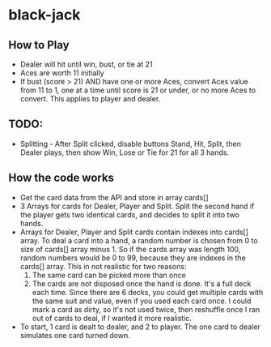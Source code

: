 # black-jack

## How to Play

- Dealer will hit until win, bust, or tie at 21
- Aces are worth 11 initially
- If bust (score > 21) AND have one or more Aces,
  convert Aces value from 11 to 1,
  one at a time until score is 21 or under,
  or no more Aces to convert.
  This applies to player and dealer.

## TODO:

- Splitting - After Split clicked, disable buttons Stand, Hit, Split,
  then Dealer plays, then show Win, Lose or Tie for 21 for all 3 hands.

## How the code works

- Get the card data from the API and store in array cards[]
- 3 Arrays for cards for Dealer, Player and Split.
  Split the second hand if the player gets two identical cards,
  and decides to split it into two hands.
- Arrays for Dealer, Player and Split cards contain indexes into cards[] array.
  To deal a card into a hand, a random number is chosen from 0 to size of cards[] array minus 1.
  So if the cards array was length 100, random numbers would be 0 to 99,
  because they are indexes in the cards[] array.
  This in not realistic for two reasons:
  1. The same card can be picked more than once
  2. The cards are not disposed once the hand is done. It's a full deck each time.
  Since there are 6 decks, you could get multiple cards with the same suit and value,
  even if you used each card once. I could mark a card as dirty, so it's not used twice,
  then reshuffle once I ran out of cards to deal, if I wanted it more realistic.
- To start, 1 card is dealt to dealer, and 2 to player.
  The one card to dealer simulates one card turned down.

